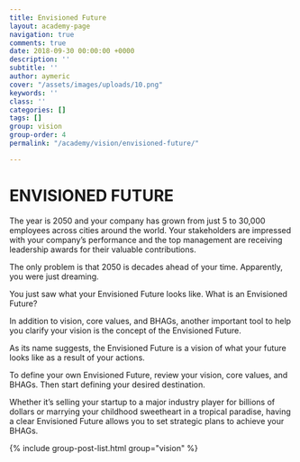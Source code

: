 ```yaml
---
title: Envisioned Future
layout: academy-page
navigation: true
comments: true
date: 2018-09-30 00:00:00 +0000
description: ''
subtitle: ''
author: aymeric
cover: "/assets/images/uploads/10.png"
keywords: ''
class: ''
categories: []
tags: []
group: vision
group-order: 4
permalink: "/academy/vision/envisioned-future/"

---
```

# ENVISIONED FUTURE

The year is 2050 and your company has grown from just 5 to 30,000 employees across cities around the world. Your stakeholders are impressed with your company’s performance and the top management are receiving leadership awards for their valuable contributions.

The only problem is that 2050 is decades ahead of your time. Apparently, you were just dreaming.

You just saw what your Envisioned Future looks like. What is an Envisioned Future?

In addition to vision, core values, and BHAGs, another important tool to help you clarify your vision is the concept of the Envisioned Future.

As its name suggests, the Envisioned Future is a vision of what your future looks like as a result of your actions.

To define your own Envisioned Future, review your vision, core values, and BHAGs. Then start defining your desired destination.

Whether it’s selling your startup to a major industry player for billions of dollars or marrying your childhood sweetheart in a tropical paradise, having a clear Envisioned Future allows you to set strategic plans to achieve your BHAGs.

<div class='post-feed'> 

{% include group-post-list.html group="vision" %} 

</div>